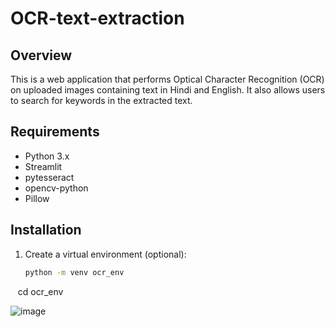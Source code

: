# OCR-text-extraction

## Overview
This is a web application that performs Optical Character Recognition (OCR) on uploaded images containing text in Hindi and English. It also allows users to search for keywords in the extracted text.

## Requirements
- Python 3.x
- Streamlit
- pytesseract
- opencv-python
- Pillow

## Installation
1. Create a virtual environment (optional):
   ```bash
   python -m venv ocr_env
   cd ocr_env

![image](https://github.com/user-attachments/assets/7681864c-2ce8-460c-aa2b-1801838b5ddb)
